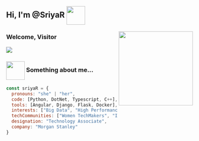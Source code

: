 <h2> Hi, I'm @SriyaR <img src="https://media.giphy.com/media/kZudRfVBh5F0coAbPC/giphy.gif" align="center" width="50"/></h2>


<img src="https://media.giphy.com/media/L1R1tvI9svkIWwpVYr/giphy.gif" align="right" width="200"></img>
<h3> Welcome, Visitor </h3>
<img src="https://profile-counter.glitch.me/SriyaR/count.svg" />

### <img src="https://media.giphy.com/media/aV2yJsgt0itkr122DR/giphy.gif" align="center" width="50"> Something about me...  

```javascript
const sriyaR = {
  pronouns: "she" | "her",
  code: [Python, DotNet, Typescript, C++],
  tools: [Angular, Django, Flask, Docker],
  interests: ["Big Data", "High Performance Computing", "Cloud", "Observability", "Microservices", "Databases"],
  techCommunities: ["Women TechMakers", "IEEE CompSoc - Student Chapter", "Global Linux User Group"],
  designation: "Technology Associate",
  company: "Morgan Stanley"
}
```
